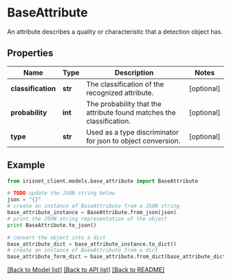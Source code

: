 # BaseAttribute

An attribute describes a quality or characteristic that a detection object has.

## Properties
Name | Type | Description | Notes
------------ | ------------- | ------------- | -------------
**classification** | **str** | The classification of the recognized attribute. | [optional] 
**probability** | **int** | The probability that the attribute found matches the classification. | [optional] 
**type** | **str** | Used as a type discriminator for json to object conversion. | [optional] 

## Example

```python
from irisnet_client.models.base_attribute import BaseAttribute

# TODO update the JSON string below
json = "{}"
# create an instance of BaseAttribute from a JSON string
base_attribute_instance = BaseAttribute.from_json(json)
# print the JSON string representation of the object
print BaseAttribute.to_json()

# convert the object into a dict
base_attribute_dict = base_attribute_instance.to_dict()
# create an instance of BaseAttribute from a dict
base_attribute_form_dict = base_attribute.from_dict(base_attribute_dict)
```
[[Back to Model list]](../README.md#documentation-for-models) [[Back to API list]](../README.md#documentation-for-api-endpoints) [[Back to README]](../README.md)


